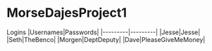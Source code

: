 # MorseDajesProject1

Logins
|Usernames|Passwords|
|---------|---------|
|Jesse|Jesse|
|Seth|TheBenco|
|Morgen|DeptDeputy|
|Dave|PleaseGiveMeMoney|
